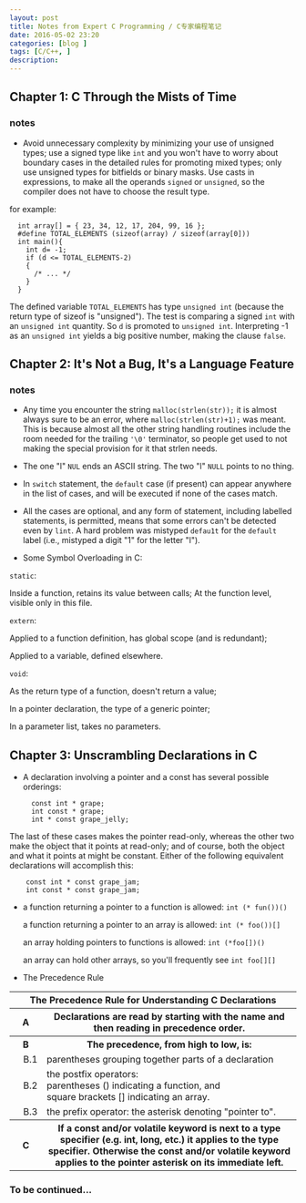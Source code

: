 ```yaml
---
layout: post
title: Notes from Expert C Programming / C专家编程笔记
date: 2016-05-02 23:20
categories: [blog ]
tags: [C/C++, ]
description:
---
```



## Chapter 1: C Through the Mists of Time

### notes

+ Avoid unnecessary complexity by minimizing your use of unsigned types; use a signed type like `int` and you won't have to worry about boundary cases in the detailed rules for promoting mixed types; only use unsigned types for bitfields or binary masks. Use casts in expressions, to make all the operands `signed` or `unsigned`, so the compiler does not have to choose the result type.

for example:


      int array[] = { 23, 34, 12, 17, 204, 99, 16 };
      #define TOTAL_ELEMENTS (sizeof(array) / sizeof(array[0]))
      int main(){
        int d= -1;
        if (d <= TOTAL_ELEMENTS-2)
        {
          /* ... */
        }
      }

The defined variable `TOTAL_ELEMENTS` has type `unsigned int` (because the return type of sizeof is "unsigned"). The test is comparing a signed `int` with an `unsigned int` quantity. So `d` is promoted to `unsigned int`. Interpreting -1 as an `unsigned int` yields a big positive number, making the clause `false`.


## Chapter 2: It's Not a Bug, It's a Language Feature

### notes

+ Any time you encounter the string `malloc(strlen(str));` it is almost always sure to be an error, where `malloc(strlen(str)+1);` was meant. This is because almost all the other string handling routines include the room needed for the trailing `'\0'` terminator, so people get used to not making the special provision for it that strlen needs.

+ The one "l" `NUL` ends an ASCII string. The two "l" `NULL` points to no thing.

+ In `switch` statement, the `default` case (if present) can appear anywhere in the list of cases, and will be executed if none of the cases match.

+ All the cases are optional, and any form of statement, including labelled statements, is permitted, means that some errors can't be detected even by `lint`. A hard problem was mistyped `defau1t` for the `default` label (i.e., mistyped a digit "1" for the letter "l").

+ Some Symbol Overloading in C:

`static`:

Inside a function, retains its value between calls;
At the function level, visible only in this file.

`extern`:

Applied to a function definition, has global scope (and is redundant);

Applied to a variable, defined elsewhere.

`void`:

As the return type of a function, doesn't return a value;

In a pointer declaration, the type of a generic pointer;

In a parameter list, takes no parameters.


## Chapter 3: Unscrambling Declarations in C

+ A declaration involving a pointer and a const has several possible orderings:


        const int * grape;
        int const * grape;
        int * const grape_jelly;

The last of these cases makes the pointer read-only, whereas the other two make the object that it points at read-only; and of course, both the object and what it points at might be constant. Either of the following equivalent declarations will accomplish this:


        const int * const grape_jam;
        int const * const grape_jam;


+ a function returning a pointer to a function is allowed: `int (* fun())()`

  a function returning a pointer to an array is allowed: `int (* foo())[]`

  an array holding pointers to functions is allowed: `int (*foo[])()`

  an array can hold other arrays, so you'll frequently see `int foo[][]`


+ The Precedence Rule

<table style="width:100%">
  <tr>
    <th colspan="3">The Precedence Rule for Understanding C Declarations</th>
  </tr>
  <tr>
    <th colspan="2">A</th>
    <th>Declarations are read by starting with the name and then reading in precedence order.</th>
  </tr>
  <tr>
    <th colspan="2">B</th>
    <th>The precedence, from high to low, is:</th>
  </tr>
  <tr>
    <td></td>
    <td>B.1</td>
    <td>parentheses grouping together parts of a declaration</td>
  </tr>
  <tr>
    <td></td>
    <td>B.2</td>
    <td>the postfix operators:</br>parentheses () indicating a function, and</br> square brackets [] indicating an array.</td>
  </tr>
  <tr>
    <td></td>
    <td>B.3</td>
    <td>the prefix operator: the asterisk denoting "pointer to".</td>
  </tr>
  <tr>
    <th colspan="2">C</th>
    <th>If a const and/or volatile keyword is next to a type specifier (e.g. int, long, etc.) it applies to the type specifier. Otherwise the const and/or volatile keyword applies to the pointer asterisk on its immediate left.</th>
  </tr>
</table>




### To be continued...
